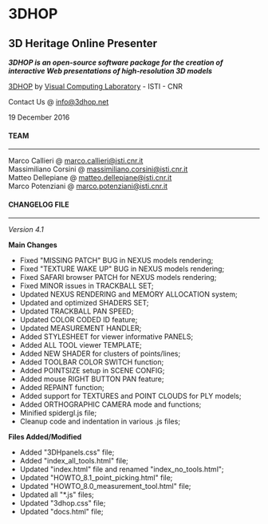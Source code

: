 **3DHOP**
=========
3D Heritage Online Presenter
----------------------------
***3DHOP is an open-source software package for the creation of interactive Web presentations of high-resolution 3D models***  

[3DHOP](http://www.3dhop.net) by [Visual Computing Laboratory](http://vcg.isti.cnr.it) - ISTI - CNR

Contact Us @ info@3dhop.net

19 December 2016

#### TEAM
---------

Marco Callieri       @ marco.callieri@isti.cnr.it  
Massimiliano Corsini @ massimiliano.corsini@isti.cnr.it  
Matteo Dellepiane    @ matteo.dellepiane@isti.cnr.it  
Marco Potenziani     @ marco.potenziani@isti.cnr.it

#### CHANGELOG FILE
-------------------

*Version 4.1*  

**Main Changes**

* Fixed "MISSING PATCH" BUG in NEXUS models rendering;
* Fixed "TEXTURE WAKE UP" BUG in NEXUS models rendering;
* Fixed SAFARI browser PATCH for NEXUS models rendering;
* Fixed MINOR issues in TRACKBALL SET;
* Updated NEXUS RENDERING and MEMORY ALLOCATION system;
* Updated and optimized SHADERS SET;
* Updated TRACKBALL PAN SPEED;
* Updated COLOR CODED ID feature;
* Updated MEASUREMENT HANDLER;
* Added STYLESHEET for viewer informative PANELS;
* Added ALL TOOL viewer TEMPLATE;
* Added NEW SHADER for clusters of points/lines;
* Added TOOLBAR COLOR SWITCH function;
* Added POINTSIZE setup in SCENE CONFIG;
* Added mouse RIGHT BUTTON PAN feature;
* Added REPAINT function;
* Added support for TEXTURES and POINT CLOUDS for PLY models;
* Added ORTHOGRAPHIC CAMERA mode and functions;
* Minified spidergl.js file;
* Cleanup code and indentation in various .js files;

**Files Added/Modified**

* Added "3DHpanels.css" file;
* Added "index_all_tools.html" file;
* Updated "index.html" file and renamed "index_no_tools.html";
* Updated "HOWTO_8.1_point_picking.html" file;
* Updated "HOWTO_8.0_measurement_tool.html" file;
* Updated all "*.js" files;
* Updated "3dhop.css" file;
* Updated "docs.html" file;
